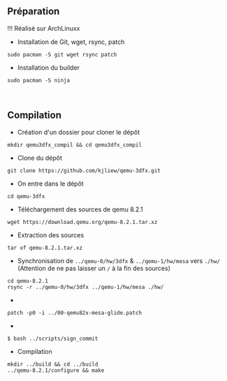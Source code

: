 ## Préparation
!!! Réalisé sur ArchLinuxx

- Installation de Git, wget, rsync, patch
```
sudo pacman -S git wget rsync patch
```
- Installation du builder
```
sudo pacman -S ninja
```

<br>

## Compilation
- Création d'un dossier pour cloner le dépôt
```
mkdir qemu3dfx_compil && cd qemu3dfx_compil
```
- Clone du dépôt
```
git clone https://github.com/kjliew/qemu-3dfx.git
```
- On entre dans le dépôt
```
cd qemu-3dfx
```
- Téléchargement des sources de qemu 8.2.1
```
wget https://download.qemu.org/qemu-8.2.1.tar.xz
```
- Extraction des sources
```
tar xf qemu-8.2.1.tar.xz
```
- Synchronisation de `../qemu-0/hw/3dfx` & `../qemu-1/hw/mesa` vers `./hw/` (Attention de ne pas laisser un `/` à la fin des sources)
```
cd qemu-8.2.1
rsync -r ../qemu-0/hw/3dfx ../qemu-1/hw/mesa ./hw/
```
-
```
patch -p0 -i ../00-qemu82x-mesa-glide.patch
```
-
```
$ bash ../scripts/sign_commit
```
- Compilation
```
mkdir ../build && cd ../build
../qemu-8.2.1/configure && make
```
